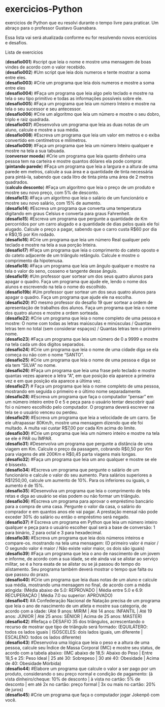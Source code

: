 # exercicios-Python
exercicios de Python que eu resolvi durante o tempo livre para praticar. Um abraço para o professor Gustavo Guanabara.

Essa lista vai será atualizada conforme eu for resolvendo novos ecercicios e desafios.

Lista de exercicios
<div text-align:right">
(<b>desafio001</b>) #script que leia o nome e mostre uma mensagem de boas vindes de acordo com o valor recebido.<br>
(<b>desafio002</b>) #Um script que leia dois numeros e tente mostrar a soma entre eles. <br>
(<b>desafio003</b>) #Crie um programa que leia dois numeros e mostre a soma entre eles<br>
(<b>desafio004</b>) #Faça um programa que leia algo pelo teclado e mostre na tela o seu tipo primitivo e todas as informações possíveis sobre ele.<br>
(<b>desafio005</b>) #Faça um programa que leia um número Inteiro e mostre na tela o seu sucessor e seu antecessor.<br>
(<b>desafio006</b>) #Crie um algoritmo que leia um número e mostre o seu dobro, triplo e raiz quadrada.<br>
(<b>desafio007</b>) #Desenvolva um programa que leia as duas notas de um aluno, calcule e mostre a sua média.<br>
(<b>desafio008</b>) #Escreva um programa que leia um valor em metros e o exiba convertido em centímetros e milímetros.<br>
(<b>desafio009</b>) #Faça um programa que leia um número Inteiro qualquer e mostre na tela a sua tabuada.<br>
(<b>conversor moeda</b>) #Crie um programa que leia quanto dinheiro uma pessoa tem na carteira e mostre quantos dólares ela pode comprar.<br>
(<b>pintando parede</b>) #Faça um programa que leia a largura e a altura de uma parede em metros, calcule a sua área e a quantidade de tinta necessária para pintá-la, sabendo que cada litro de tinta pinta uma área de 2 metros quadrados.<br>
(<b>calculo desconto</b>) #Faça um algoritmo que leia o preço de um produto e mostre seu novo preço, com 5% de desconto.<br>
(<b>desafio13</b>) #Faça um algoritmo que leia o salário de um funcionário e mostre seu novo salário, com 15% de aumento.<br>
(<b>desafio14</b>) #Escreva um programa que converta uma temperatura digitando em graus Celsius e converta para graus Fahrenheit.<br>
(<b>desafio15</b>) #Escreva um programa que pergunte a quantidade de Km percorridos por um carro alugado e a quantidade de dias pelos quais ele foi alugado. Calcule o preço a pagar, sabendo que o carro custa R$60 por dia e R$0,15 por Km rodado.<br>
(<b>desafio16</b>) #Crie um programa que leia um número Real qualquer pelo teclado e mostre na tela a sua porção Inteira.<br>
(<b>desafio17</b>) #Faça um programa que leia o comprimento do cateto oposto e do cateto adjacente de um triângulo retângulo. Calcule e mostre o comprimento da hipotenusa.<br>
(<b>desafio18</b>) #Faça um programa que leia um ângulo qualquer e mostre na tela o valor do seno, cosseno e tangente desse ângulo.<br>
(<b>desafio19</b>) #Um professor quer sortear um dos seus quatro alunos para apagar o quadro. Faça um programa que ajude ele, lendo o nome dos alunos e escrevendo na tela o nome do escolhido.<br>
(<b>desafio19b</b>) #Um professor quer sortear um dos seus quatro alunos para apagar o quadro. Faça um programa que ajude ele na escolha.<br>
(<b>desafio20</b>) #O mesmo professor do desafio 19 quer sortear a ordem de apresentação de trabalhos dos alunos. Faça um programa que leia o nome dos quatro alunos e mostre a ordem sorteada.<br>
(<b>desafio22</b>) #Crie um programa que leia o nome completo de uma pessoa e mostre:
O nome com todas as letras maiúsculas e minúsculas / Quantas letras tem no total (sem considerar espaços) / Quantas letras tem o primeiro nome.<br>
(<b>desafio23</b>) #Faça um programa que leia um número de 0 a 9999 e mostre na tela cada um dos dígitos separados.<br>
(<b>desafio24</b>) #Crie um programa que leia o nome de uma cidade diga se ela começa ou não com o nome “SANTO”.<br>
(<b>desafio25</b>) #Crie um programa que leia o nome de uma pessoa e diga se ela tem “SILVA” no nome.<br>
(<b>desafio26</b>) #Faça um programa que leia uma frase pelo teclado e mostre quantas vezes aparece a letra “A”, em que posição ela aparece a primeira vez e em que posição ela aparece a última vez.<br>
(<b>desafio27</b>) # Faça um programa que leia o nome completo de uma pessoa, mostrando em seguida o primeiro e o último nome separadamente.<br>
(<b>desafio28</b>) #Escreva um programa que faça o computador “pensar” em um número inteiro entre 0 e 5 e peça para o usuário tentar descobrir qual foi o número escolhido pelo computador. O programa deverá escrever na tela se o usuário venceu ou perdeu.<br>
(<b>desafio29</b>) #Escreva um programa que leia a velocidade de um carro. Se ele ultrapassar 80Km/h, mostre uma mensagem dizendo que ele foi multado. A multa vai custar R$7,00 por cada Km acima do limite.<br>
(<b>desafio30</b>) #Crie um programa que leia um número inteiro e mostre na tela se ele é PAR ou ÍMPAR.<br>
(<b>desafio31</b>) #Desenvolva um programa que pergunte a distância de uma viagem em Km. Calcule o preço da passagem, cobrando R$0,50 por Km para viagens de até 200Km e R$0,45 parta viagens mais longas.<br>
(<b>desafio32</b>) #Faça um programa que leia um ano qualquer e mostre se ele é bissexto.<br>
(<b>desafio34</b>) #Escreva um programa que pergunte o salário de um funcionário e calcule o valor do seu aumento. Para salários superiores a R$1250,00, calcule um aumento de 10%. Para os inferiores ou iguais, o aumento é de 15%.<br>
(<b>desafio35</b>) #Desenvolva um programa que leia o comprimento de três retas e diga ao usuário se elas podem ou não formar um triângulo.<br>
(<b>desafio36</b>) #Escreva um programa para aprovar o empréstimo bancário para a compra de uma casa. Pergunte o valor da casa, o salário do comprador e em quantos anos ele vai pagar. A prestação mensal não pode exceder 30% do salário ou então o empréstimo será negado.<br>
(<b>desafio37</b>) # Escreva um programa em Python que leia um número inteiro qualquer e peça para o usuário escolher qual será a base de conversão: 1 para binário, 2 para octal e 3 para hexadecimal.<br>
(<b>desafio38</b>) #Escreva um programa que leia dois números inteiros e compare-os. mostrando na tela uma mensagem: (O primeiro valor é maior / O segundo valor é maior / Não existe valor maior, os dois são iguais)<br>
(<b>desafio39</b>) #Faça um programa que leia o ano de nascimento de um jovem e informe, de acordo com a sua idade, se ele ainda vai se alistar ao serviço militar, se é a hora exata de se alistar ou se já passou do tempo do alistamento. Seu programa também deverá mostrar o tempo que falta ou que passou do prazo.<br>
(<b>desafio40</b>) #Crie um programa que leia duas notas de um aluno e calcule sua média, mostrando uma mensagem no final, de acordo com a média atingida: (Média abaixo de 5.0: REPROVADO | Média entre 5.0 e 6.9: RECUPERAÇÃO | Média 7.0 ou superior: APROVADO)<br>
(<b>desafio41</b>) #A Confederação Nacional de Natação precisa de um programa que leia o ano de nascimento de um atleta e mostre sua categoria, de acordo com a idade: (Até 9 anos: MIRIM | Até 14 anos: INFANTIL | Até 19 anos: JÚNIOR | Até 25 anos: SÊNIOR | Acima de 25 anos: MASTER)<br>
(<b>desafio42</b>) #Refaça o DESAFIO 35 dos triângulos, acrescentando o recurso de mostrar que tipo de triângulo será formado: (EQUILÁTERO: todos os lados iguais | ISÓSCELES: dois lados iguais, um diferente | ESCALENO: todos os lados diferente)<br>
(<b>desafio43</b>) #Desenvolva uma lógica que leia o peso e a altura de uma pessoa, calcule seu Índice de Massa Corporal (IMC) e mostre seu status, de acordo com a tabela abaixo: (IMC abaixo de 18,5: Abaixo do Peso | Entre 18,5 e 25: Peso Ideal | 25 até 30: Sobrepeso | 30 até 40: Obesidade | Acima de 40: Obesidade Mórbida)<br>
(<b>desafio44</b>) #Elabore um programa que calcule o valor a ser pago por um produto, considerando o seu preço normal e condição de pagamento: (à vista dinheiro/cheque: 10% de desconto | à vista no cartão: 5% de desconto | em até 2x no cartão: preço formal | 3x ou mais no cartão: 20% de juros)<br>
(<b>desafio45</b>) #Crie um programa que faça o computador jogar Jokenpô com você.<br>
</div>
